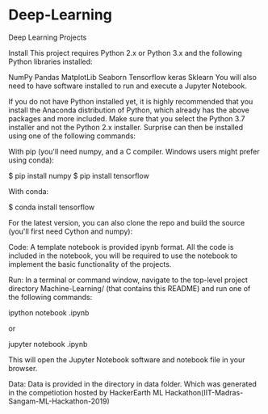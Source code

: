 # Deep-Learning
Deep Learning Projects

Install
This project requires Python 2.x or Python 3.x and the following Python libraries installed:

NumPy
Pandas
MatplotLib
Seaborn
Tensorflow
keras
Sklearn
You will also need to have software installed to run and execute a Jupyter Notebook.

If you do not have Python installed yet, it is highly recommended that you install the Anaconda distribution of Python, which already has the above packages and more included. Make sure that you select the Python 3.7 installer and not the Python 2.x installer. Surprise can then be installed using one of the following commands:

With pip (you'll need numpy, and a C compiler. Windows users might prefer using conda):

$ pip install numpy $ pip install tensorflow

With conda:

$ conda install tensorflow

For the latest version, you can also clone the repo and build the source (you'll first need Cython and numpy):

Code:
A template notebook is provided ipynb format. All the code is included in the notebook, you will be required to use the notebook to implement the basic functionality of the projects.

Run:
In a terminal or command window, navigate to the top-level project directory Machine-Learning/ (that contains this README) and run one of the following commands:

ipython notebook <name>.ipynb

or

jupyter notebook <name>.ipynb

This will open the Jupyter Notebook software and notebook file in your browser.

Data:
Data is provided in the directory in data folder. Which was generated in the competiotion hosted by HackerEarth ML Hackathon(IIT-Madras-Sangam-ML-Hackathon-2019) 
